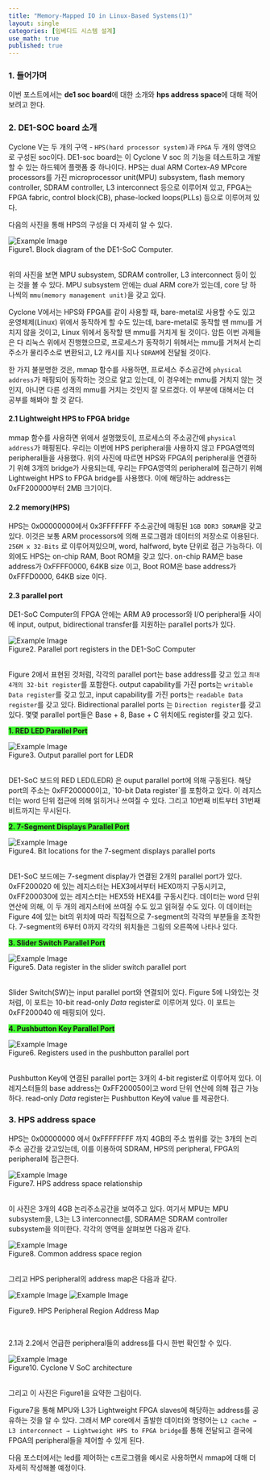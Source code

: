 ```yaml
---
title: "Memory-Mapped IO in Linux-Based Systems(1)"
layout: single
categories: [임베디드 시스템 설계]
use_math: true
published: true
---
```

<style>
.crossline {
    border-bottom: 1.5px solid #6f777d;
}

.highlight1 {
    background-color: #ededed;
    color: #797c7e;
}

.highlight2 {  
    background-color: #43fd30;
}

.center {
        text-align: center;
      }

.center_small {
        text-align: center;
      }

.center img{
	width: 400px;
}

.center_small img{
	width: 300px;
}

.left {
    text-align: left;
}

.left img{
    max-width: 70%
}

a {
  text-decoration-line: none;
/*   text-decoration-line: underline; */
/*   text-decoration-line: overline; */
/*   text-decoration-line: line-through; */
/*   text-decoration-line: underline line-through overline; */
}

.git {
    padding-top: 50px;
    padding-bottom: 10px;
}

.dashed-wrap {
    height: 100%;
    padding: 30px;
    border: 2px dashed #acacac;
    border-radius: 60px;
    /*text-align: center*/
}

</style>

### 1. 들어가며


이번 포스트에서는 **de1 soc board**에 대한 소개와 **hps address space**에 대해 적어보려고 한다.


### 2. DE1-SOC board 소개

Cyclone V는 두 개의 구역 - `HPS(hard processor system)`과 `FPGA` 두 개의 영역으로 구성된 soc이다. DE1-soc board는 이 Cyclone V soc 의 기능을 테스트하고 개발할 수 있는 하드웨어 플랫폼 중 하나이다. HPS는 dual ARM Cortex-A9 MPcore processors를 가진 microprocessor unit(MPU) subsystem, flash memory controller, SDRAM controller, L3 interconnect 등으로 이루어져 있고, FPGA는 FPGA fabric, control block(CB), phase-locked loops(PLLs) 등으로 이루어져 있다.


다음의 사진을 통해 HPS의 구성을 더 자세히 알 수 있다.


<div class="centercenter">
<img src="https://blog.kakaocdn.net/dn/VYp8Y/btsLs9pKIsB/lfC6Fk6Zmb3mTTaMQ5jDO1/img.png" alt="Example Image" />
<br/>
Figure1. Block diagram of the DE1-SoC Computer.
</div>



<br/>

위의 사진을 보면 MPU subsystem, SDRAM controller, L3 interconnect 등이 있는 것을 볼 수 있다. MPU subsystem 안에는 dual ARM core가 있는데, core 당 하나씩의 `mmu(memory management unit)`을 갖고 있다.   

Cyclone V에서는 HPS와 FPGA를 같이 사용할 때, bare-metal로 사용할 수도 있고 운영체제(Linux) 위에서 동작하게 할 수도 있는데, bare-metal로 동작할 땐 mmu를 거치지 않을 것이고, Linux 위에서 동작할 땐 mmu를 거치게 될 것이다. 암튼 이번 과제들은 다 리눅스 위에서 진행했으므로, 프로세스가 동작하기 위해서는 mmu를 거쳐서 논리주소가 물리주소로 변환되고, L2 캐시를 지나 `SDRAM`에 전달될 것이다.

한 가지 불분명한 것은, mmap 함수를 사용하면, 프로세스 주소공간에 `physical address`가 매핑되어 동작하는 것으로 알고 있는데, 이 경우에는 mmu를 거치지 않는 것인지, 아니면 다른 성격의 mmu를 거치는 것인지 잘 모르겠다. 이 부분에 대해서는 더 공부를 해봐야 할 것 같다.


#### 2.1 Lightweight HPS to FPGA bridge


mmap 함수를 사용하면 위에서 설명했듯이, 프로세스의 주소공간에 `physical address`가 매핑된다. 우리는 이번에 HPS peripheral을 사용하지 않고 FPGA영역의 peripheral들을 사용했다. 위의 사진에 따르면 HPS와 FPGA의 peripheral을 연결하기 위해 3개의 bridge가 사용되는데, 우리는 FPGA영역의 peripheral에 접근하기 위해 Lightweight HPS to FPGA bridge를 사용했다. 이에 해당하는 address는 0xFF200000부터 2MB 크기이다.




#### 2.2 memory(HPS)


HPS는 0x00000000에서 0x3FFFFFFF 주소공간에 매핑된 `1GB DDR3 SDRAM`을 갖고 있다. 이것은 보통 ARM processors에 의해 프로그램과 데이터의 저장소로 이용된다. `256M x 32-Bits` 로 이루어져있으며, word, halfword, byte 단위로 접근 가능하다. 이외에도 HPS는 on-chip RAM, Boot ROM을 갖고 있다. on-chip RAM은 base address가 0xFFFF0000, 64KB size 이고, Boot ROM은 base address가 0xFFFD0000, 64KB size 이다.



#### 2.3 parallel port

DE1-SoC Computer의 FPGA 안에는 ARM A9 processor와 I/O peripheral들 사이에 input, output, bidirectional transfer를 지원하는 parallel ports가 있다.

<div class="centercenter">
<img src="https://blog.kakaocdn.net/dn/kKXIv/btsLrDyzVJq/V2glZnmG0z9uD5xFKshym1/img.png" alt="Example Image" />
<br/>
Figure2. Parallel port registers in the DE1-SoC Computer
</div>
<br/>

Figure 2에서 표현된 것처럼, 각각의 parallel port는 base address를 갖고 있고 `최대 4개의 32-bit register`를 포함한다. output capability를 가진 ports는 `writable Data register`를 갖고 있고, input capability를 가진 ports는 `readable Data register`를 갖고 있다. Bidirectional parallel ports 는 `Direction register`를 갖고 있다. 몇몇 parallel port들은 Base + 8, Base + C 위치에도 register를 갖고 있다.




<p>
<b><span class="highlight2">1. RED LED Parallel Port</span></b><br />
</p>

<div class="centercenter">
<img src="https://blog.kakaocdn.net/dn/c2ZHGX/btsLrapMYis/c51ewKGEG4janobxFNvrU0/img.png" alt="Example Image" />
<br/>
Figure3. Output parallel port for LEDR
</div>
<br/>

<p>
DE1-SoC 보드의 RED LED(LEDR) 은 ouput parallel port에 의해 구동된다. 해당 port의 주소는 0xFF200000이고, `10-bit Data register`를 포함하고 있다. 이 레지스터는 word 단위 접근에 의해 읽히거나 쓰여질 수 있다. 그리고 10번째 비트부터 31번째 비트까지는 무시된다.
</p>

<p>
<b><span class="highlight2">2. 7-Segment Displays Parallel Port</span></b><br />
</p>

<div class="centercenter">
<img src="https://blog.kakaocdn.net/dn/buNDZn/btsLtWDwz40/jRy7KGYD9AzjIqaqVbInA1/img.png" alt="Example Image" />
<br/>
Figure4. Bit locations for the 7-segment displays parallel ports
</div>
<br/>

<p>
DE1-SoC 보드에는 7-segment display가 연결된 2개의 parallel port가 있다. 0xFF200020 에 있는 레지스터는 HEX3에서부터 HEX0까지 구동시키고, 0xFF200030에 있는 레지스터는 HEX5와 HEX4를 구동시킨다. 데이터는 word 단위 연산에 의해, 이 두 개의 레지스터에 쓰여질 수도 있고 읽혀질 수도 있다. 이 데이터는 Figure 4에 있는 bit의 위치에 따라 직접적으로 7-segment의 각각의 부분들을 조작한다. 7-segment의 6부터 0까지 각각의 위치들은 그림의 오른쪽에 나타나 있다.
</p>



<p>
<b><span class="highlight2">3. Slider Switch Parallel Port</span></b><br />
</p>

<div class="centercenter">
<img src="https://blog.kakaocdn.net/dn/dDDcn7/btsLqVGyYAS/rrqg5jzit6aNlEJNgZ7oT0/img.png" alt="Example Image" />
<br/>
Figure5. Data register in the slider switch parallel port
</div>
<br/>

Slider Switch(SW)는 input parallel port와 연결되어 있다. Figure 5에 나와있는 것처럼, 이 포트는 10-bit read-only _Data_ register로 이루어져 있다. 이 포트는 0xFF200040 에 매핑되어 있다.




<p>
<b><span class="highlight2">4. Pushbutton Key Parallel Port</span></b><br />
</p>

<div class="centercenter">
<img src="https://blog.kakaocdn.net/dn/6ohoD/btsLrCNeXvK/Tv0NRzRKcZk4udcwkjlraK/img.png" alt="Example Image" />
<br/>
Figure6. Registers used in the pushbutton parallel port
</div>
<br/>


Pushbutton Key에 연결된 parallel port는 3개의 4-bit register로 이루어져 있다. 이 레지스터들의 base address는 0xFF200050이고 word 단위 연산에 의해 접근 가능하다. read-only _Data_ register는 Pushbutton Key에 value 를 제공한다.



### 3. HPS address space


HPS는 0x00000000 에서 0xFFFFFFFF 까지 4GB의 주소 범위를 갖는 3개의 논리 주소 공간을 갖고있는데, 이를 이용하여 SDRAM, HPS의 peripheral, FPGA의 peripheral에 접근한다.


<div class="centercenter">
<img src="https://blog.kakaocdn.net/dn/cyAimc/btsLsNAtHi0/78eKah81fqziKRQsgpbJmk/img.png" alt="Example Image" />
<br/>
Figure7. HPS address space relationship
</div>
<br/>

이 사진은 3개의 4GB 논리주소공간을 보여주고 있다. 여기서 MPU는 MPU subsystem을, L3는 L3 interconnect를, SDRAM은 SDRAM controller subsystem을 의미한다. 각각의 영역을 살펴보면 다음과 같다.


<div class="centercenter">
<img src="https://blog.kakaocdn.net/dn/b4O2XK/btsLrkzpq3t/BQkkbJN3IKHR6Utl9Rq7uk/img.png" alt="Example Image" />
<br/>
Figure8. Common address space region
</div>
<br/>

그리고 HPS peripheral의 address map은 다음과 같다.

<div class="centercenter">
<img src="https://blog.kakaocdn.net/dn/FQAJ4/btsLsMIkl7u/UxxBM7y4ryiH4eCbIIljYk/img.png" alt="Example Image" />
<img src="https://blog.kakaocdn.net/dn/cGNnPh/btsLrW5K6Th/dAvg8PI40uEgJcLyERy3vK/img.png" alt="Example Image" />

Figure9. HPS Peripheral Region Address Map
</div>
<br/>

2.1과 2.2에서 언급한 peripheral들의 address를 다시 한번 확인할 수 있다.

<div class="centercenter">
<img src="https://blog.kakaocdn.net/dn/ldwDe/btsLqB9pW8s/IQ6bzqd2VwZw7mzVuKtMt0/img.png" alt="Example Image" />
<br/>
Figure10. Cyclone V SoC architecture
</div>
<br/>

그리고 이 사진은 Figure1을 요약한 그림이다.

Figure7을 통해 MPU와 L3가 Lightweight FPGA slaves에 해당하는 address를 공유하는 것을 알 수 있다. 그래서 MP core에서 출발한 데이터와 명령어는 `L2 cache → L3 interconnect → Lightweight HPS to FPGA bridge`를 통해 전달되고 결국에 FPGA의 peripheral들을 제어할 수 있게 된다.

다음 포스터에서는 led를 제어하는 c프로그램을 예시로 사용하면서 mmap에 대해 더 자세히 작성해볼 예정이다.
